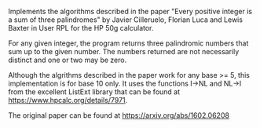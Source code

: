 Implements the algorithms described in the paper "Every positive
integer is a sum of three palindromes" by Javier Cilleruelo, Florian
Luca and Lewis Baxter in User RPL for the HP 50g calculator.

For any given integer, the program returns three palindromic numbers
that sum up to the given number. The numbers returned are not
necessarily distinct and one or two may be zero.

Although the algrithms described in the paper work for any base >= 5,
this implementation is for base 10 only. It uses the functions I→NL and
NL→I from the excellent ListExt library that can be
found at https://www.hpcalc.org/details/7971.

The original paper can be found at https://arxiv.org/abs/1602.06208
